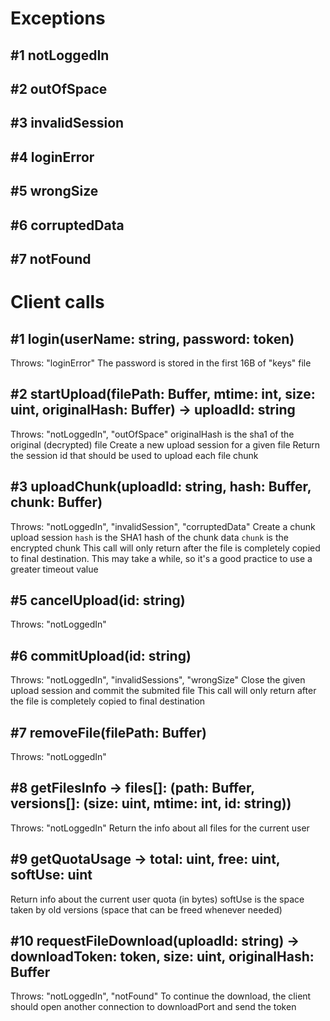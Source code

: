 # Exceptions

## #1 notLoggedIn
## #2 outOfSpace
## #3 invalidSession
## #4 loginError
## #5 wrongSize
## #6 corruptedData
## #7 notFound

# Client calls

## #1 login(userName: string, password: token)
Throws: "loginError"
The password is stored in the first 16B of "keys" file

## #2 startUpload(filePath: Buffer, mtime: int, size: uint, originalHash: Buffer) -> uploadId: string
Throws: "notLoggedIn", "outOfSpace"
originalHash is the sha1 of the original (decrypted) file
Create a new upload session for a given file
Return the session id that should be used to upload each file chunk

## #3 uploadChunk(uploadId: string, hash: Buffer, chunk: Buffer)
Throws: "notLoggedIn", "invalidSession", "corruptedData"
Create a chunk upload session
`hash` is the SHA1 hash of the chunk data
`chunk` is the encrypted chunk
This call will only return after the file is completely copied to final destination. This may take a while, so it's a good practice to use a greater timeout value

## #5 cancelUpload(id: string)
Throws: "notLoggedIn"

## #6 commitUpload(id: string)
Throws: "notLoggedIn", "invalidSessions", "wrongSize"
Close the given upload session and commit the submited file
This call will only return after the file is completely copied to final destination

## #7 removeFile(filePath: Buffer)
Throws: "notLoggedIn"

## #8 getFilesInfo -> files[]: (path: Buffer, versions[]: (size: uint, mtime: int, id: string))
Throws: "notLoggedIn"
Return the info about all files for the current user

## #9 getQuotaUsage -> total: uint, free: uint, softUse: uint
Return info about the current user quota (in bytes)
softUse is the space taken by old versions (space that can be freed whenever needed)

## #10 requestFileDownload(uploadId: string) -> downloadToken: token, size: uint, originalHash: Buffer
Throws: "notLoggedIn", "notFound"
To continue the download, the client should open another connection to downloadPort and send the token
